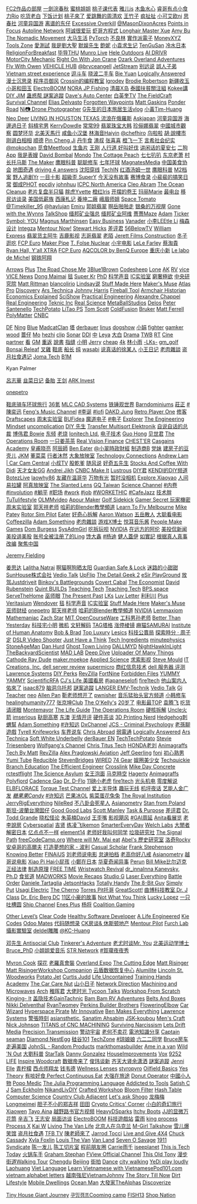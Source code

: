    [FC2作品の部屋](https://www.youtube.com/@FC2%E4%BD%9C%E5%93%81%E3%81%AE%E9%83%A8%E5%B1%8B)  [一劍浣春秋](https://www.youtube.com/@foraver828) [蜜桃姐姐](https://www.youtube.com/@蜜桃姐姐-d9j) [桃子课代表](https://www.youtube.com/@桃子课代表) [雅儿is](https://space.bilibili.com/3493294487111751) [木鱼水心](https://space.bilibili.com/927587) [睿哥有点小食力Rio](https://www.youtube.com/@1001RIO) [吃货老白](https://www.youtube.com/@chihuolaobai) [下饭计划](https://www.youtube.com/@FindRealFood) [桃子來了](https://www.youtube.com/@taozi2002) [爱跳舞的周清欢](https://space.bilibili.com/237748526) [王竹子](https://www.youtube.com/@王竹子) [疯扯扯](https://www.youtube.com/@chefengche) [小可艾欧ni](https://space.bilibili.com/99041246) [思春社](https://www.youtube.com/@springfever) [河童异国游](https://www.youtube.com/@hetong666)  [离谱的东仔](https://www.youtube.com/@LiPuDeDongZai) [Excessive Overkill](https://www.youtube.com/@ExcessiveOverkill) [@MasonDixonAcres](https://www.youtube.com/@MasonDixonAcres) [Points in Focus](https://www.youtube.com/@PointsInFocus) [Autoline Network](https://www.youtube.com/@AutolineDetroit) [阿诚很爱玩](https://www.youtube.com/@user-vb7iu3vi1o) [虾哥方程式](https://www.youtube.com/@user-oz5kb6hs4g) [Longhair Master Xue](https://www.youtube.com/@ChangMaoDaShiXue) [Amy Bu](https://www.youtube.com/@amy_bu) [The Nomadic Movement](https://www.youtube.com/@NomadicMovement) [大马生活](https://www.youtube.com/@Reborn_in_Malaysia) [PyTorch](https://www.youtube.com/@PyTorch)  [不良林](https://www.youtube.com/@bulianglin) [實作派電子](https://www.youtube.com/@strongpilab)  [MoneyXYZ](https://www.youtube.com/@MoneyXYZ) [Tools Zone](https://www.youtube.com/@tools-zone) [愛測試](https://www.youtube.com/@dajiatest) [我是劉大聖](https://www.youtube.com/@Dasheng1994) [默娱先生](https://www.youtube.com/@5b_moyu) [飽妮](https://www.youtube.com/@bonibaobao) [小袁求生记](https://www.youtube.com/@user-xiaoyuanqiushengji) [TenGuSan](https://www.youtube.com/@TenGuSan-Real) [冷水日本](https://www.youtube.com/@reisuistudio) [ReligionForBreakfast](https://www.youtube.com/@ReligionForBreakfast) [毕导THU](https://www.youtube.com/@thu4878) [Munro Live](https://www.youtube.com/@MunroLive) [Hele Outdoors](https://www.youtube.com/@HeleOutdoors) [AI DRIVR](https://www.youtube.com/@AIDRIVR) [MotorCity Mechanic](https://www.youtube.com/@MotorCityMechanic) [Right On With Jon Crane](https://www.youtube.com/@RightOnJonCrane) [Ozark Overland Adventures](https://www.youtube.com/@OzarkOverlandAdventures) [Fly With Owen](https://www.youtube.com/@FlyWithOwen) [VEHICLE HUB](https://www.youtube.com/@VEHICLEHUB.) [@bryceangell](https://www.youtube.com/@bryceangell) [JetStream](https://www.youtube.com/@JetStream-) [别远说](https://www.youtube.com/@bieyuan) [誤人子弟](https://www.youtube.com/@XMYM) [Vietnam street experience](https://www.youtube.com/@vn4rx) [逗斗车](https://www.youtube.com/@user-jx3lo8tw8p) [晓波二手车](https://www.youtube.com/@xiaoboershouche) [Bie Yuan](https://www.youtube.com/@bieyuan) [Logically Answered](https://www.youtube.com/@LogicallyAnswered) [漫士沉思录](https://www.youtube.com/@manshi_math) [程序员御风](https://www.youtube.com/@bywind1990) [Crossin的编程教室](https://www.youtube.com/@crossincode) [lgrodev](https://www.youtube.com/@lgrodev) [Brodie Robertson](https://www.youtube.com/@BrodieRobertson) [新疆收玉小哥和田玉](https://www.youtube.com/@Hetian-Jade) [ElectroBOOM](https://www.youtube.com/@ElectroBOOM) [NORA JP Fishing](https://www.youtube.com/@NORA.JP.Fishing) [清晨X岛](https://www.youtube.com/@X-yo5ed) [泰國扶貧關注組](https://www.youtube.com/@user-kz8jk7cc4r) [Kokee講](https://www.youtube.com/@kokeejiang) [DIY JIM](https://www.youtube.com/@DIYJIM) [蛊惑帮 ](https://www.youtube.com/@user-wn4xn2tw7n) [謎案追蹤](https://www.youtube.com/@MiAnZhuiZong) [Dave's Auto Center](https://www.youtube.com/@DavesAutoCenterCenterville) [白英奎TV](https://www.youtube.com/@Yeong-gyu) [The FieldCraft Survival Channel](https://www.youtube.com/@fieldcraftsurvival) [Elias Delvasto](https://www.youtube.com/@EliasDelvasto) [Forgotten Waypoints](https://www.youtube.com/@ForgottenWaypoints) [Matt Gaskins](https://www.youtube.com/@MattGaskinsYT) [Ponder Road](https://www.youtube.com/@ponderroad8907) [Ni📷 Drone Photographer](https://www.youtube.com/@nihao.aerial) [G先生的日本旅居生活vlog](https://www.youtube.com/@JapanTravelVlogMrG) [小黃Tim-Huang](https://www.youtube.com/@Tim-Huang91) [Neo Deer](https://www.youtube.com/@NeoLuZi) [LIVING IN HOUSTON TEXAS ](https://www.youtube.com/@LivinginHoustonTX) [流浪在俄羅斯](https://www.youtube.com/@Russia0916) [Askjapan](https://www.youtube.com/@askjapan9669) [河童异国游](https://www.youtube.com/@hetong666) [海邊過日子](https://www.youtube.com/@takumomo9607) [斜槓宅男](https://www.youtube.com/@94_jiajia) [KerryDowdle](https://www.youtube.com/@lumamonestime) [常常99](https://www.youtube.com/@jojojoy) [翡翠珠宝大韩](https://www.youtube.com/@bnc8988) [珍俪娜翡翠](https://www.youtube.com/@gemlinaajadeite1314) [中國城市觀察](https://www.youtube.com/@RealChina-ls7mz) [圆梦环华](https://www.youtube.com/@YuanMengHuanHua) [北美天馬行](https://www.youtube.com/@BestYears2BestPlaces) [咸鱼小汉堡](https://www.youtube.com/@XianyuMovie) [林海音Haiyin](https://space.bilibili.com/351739137) [@chefhiro](https://www.youtube.com/@chefhiro4898) [乌啦啦](https://www.youtube.com/@SpecialWulala) [胡‧說樓市](https://www.youtube.com/@wuchatprop) [刚讲白相相](https://www.youtube.com/@GGBXX) [顺德](https://www.youtube.com/@MyfatherisinShun) [Pin Cheng Ji](https://www.youtube.com/@PinChengJi) [丹牛食](https://www.youtube.com/@dsfoodtour) [渣叔](https://www.youtube.com/@ZhaShuAiJiu) [张喜喜](https://www.youtube.com/@zhangxixi) [橙飞一下](https://www.youtube.com/@ChengFeiYiXia) [言希社会纪实](https://www.youtube.com/@christianolesen1819) [@mokochan](https://www.youtube.com/@mokochan) [觅食Meetfood](https://www.youtube.com/@MeetFoodTour) [生鱼片](https://www.youtube.com/@Make_sashimi) [王刚](https://www.youtube.com/@chefwangfoodtour) [人行道 ](https://www.youtube.com/@ren-xing-dao) [好叫好伐](https://www.youtube.com/@user-yb9gc1or8b) [讲闲话的夏安七](https://www.youtube.com/@xiaanqi) [二狗App](https://www.youtube.com/@ergou_app) [我是表嫂](https://www.youtube.com/@user-kh8qo5hp5h) [David Bombal](https://www.youtube.com/@davidbombal) [Mondo](https://www.youtube.com/@TVMondoTV) [The Cottage Peach](https://www.youtube.com/@thecottagepeach) [七七叭叭](https://www.youtube.com/@7788talk) [东京老萧](https://www.youtube.com/@masonjapan)  [村长托马斯](https://www.youtube.com/@chiefthomas4319)  [The Maker](https://www.youtube.com/@TheMaker1)  [鹰眼科普](https://www.youtube.com/@yykp) [聪聪修车](https://www.youtube.com/@congcongcar) [七年环球](https://www.youtube.com/@7yearstravel) [MagnatesMedia](https://www.youtube.com/@MagnatesMedia) [中国美食协会](https://www.youtube.com/@chinese-food) [地图奇遇](https://www.youtube.com/@MrDitu) [driving 4 answers](https://www.youtube.com/@d4a) [沈阳穿线](https://www.youtube.com/@ShenyanThreadinMaste) [TechIN](https://www.youtube.com/@TechIN55) [红酒汤姆一世](https://www.youtube.com/@redwinetom) [鹰眼科普](https://www.youtube.com/@yykp) [M2档案](https://www.youtube.com/@m2story) [野人追剧Yr](https://www.youtube.com/@SavagehasiDramaYr) [一目十影](https://www.youtube.com/@ymsy9898) [超級歪 SuperY](https://www.youtube.com/@superycinema) [今天没有故事](https://www.youtube.com/@NoStoriesToday) [赛博食录](https://www.youtube.com/@clydeidf3298) [小裴裴的搞笑日常](https://www.youtube.com/@coleboger8831) [御成PHOT](https://www.youtube.com/@yuchengPHOT) [epcdiy](https://www.youtube.com/@epcdiy)  [johnhuu](https://www.youtube.com/@johnhuu)  [ICPC North America](https://www.youtube.com/@ICPCNorthAmerica)  [Cleo Abram](https://www.youtube.com/@CleoAbram)  [The Ocean Cleanup](https://www.youtube.com/@theoceancleanup)  [老片复盘半只猫](https://www.youtube.com/@caterwc)  [胖虎Yvette](https://www.youtube.com/@panghuyvette) [橙红Iris](https://www.youtube.com/@Iris-yc5my) [开摆的卷王](https://www.youtube.com/@yangzmdaniel) [玛丽Marie](https://www.youtube.com/@MarieWang) [最电台](https://www.youtube.com/@zuidiantai) [移民访谈录](https://www.youtube.com/@xusiduo) [美国低薪族](https://www.youtube.com/@poornewyorker) [西康札记](https://www.youtube.com/@xikang3212) [養坤二廠](https://www.youtube.com/@養坤二廠)  [峨眉师姐](https://www.youtube.com/@emeinewyork/videos) [Space Tomato](https://www.youtube.com/@SpaceTomato) [@Timekiller_95](https://www.youtube.com/@Timekiller_95) [@haylujan](https://www.youtube.com/@haylujan) [Emiru](https://www.youtube.com/@Emiru) [郭姐翡翠](https://www.youtube.com/@guojiefeicui)  [啊岳啪啪走](https://www.youtube.com/@renatotsai) [银桑的万视屋](https://www.youtube.com/@michaelkaranja8735) [Gone with the Wynns](https://www.youtube.com/@gonewiththewynns)  [TalkShop](https://www.youtube.com/@thetalkshop)   [缅邦矿业强总](https://www.youtube.com/@MianBang-QiangZong) [缅邦矿业阿维](https://www.youtube.com/@mianbangawei) [薔薔Maze](https://www.youtube.com/@maze0517/videos) [Adam](https://www.youtube.com/@AdamDoesNotExist)  [Ticker Symbol: YOU](https://www.youtube.com/@TickerSymbolYOU) [Magnus Marthinsen](https://www.youtube.com/@MagnusMarthinsenWoodsman/videos) [Easy Business](https://www.youtube.com/@easy_business/videos) [Vanader](https://www.youtube.com/@Vanader) [小李LEEtle Li](https://www.youtube.com/@leetleli6791/videos) [梅森设计](https://www.ixigua.com/home/835270554166270/?source=pgc_author_name&list_entrance=anyVideo) [Integza](https://www.youtube.com/@integza/videos) [Mentour Now!](https://www.youtube.com/@MentourNow/videos) [Stewart Hicks](https://www.youtube.com/@stewarthicks/videos) [差评君](https://www.youtube.com/@user-zr5xi6uw4k)  [56BelowTV](https://www.youtube.com/@56BelowTV/videos) [William Express](https://www.youtube.com/@williamexpress/videos) [翡翠货主阿牛](https://www.youtube.com/@niuxiaobao/videos) [吉鹿影视](https://www.youtube.com/@Jilu-Yingshi/videos) [志哥翡翠](https://www.youtube.com/@zhige-jade/videos) [老陌](https://www.youtube.com/@LaoMo666) [Jerett Films Construction](https://www.youtube.com/@JerettFilmsConstruction/videos) [冬子逛吃](https://www.youtube.com/@dongziguangchi) [FCP Euro](https://www.youtube.com/@fcpeuro) [Maker Pipe](https://www.youtube.com/@MakerPipe/videos)  [T. Folse Nuclear](https://www.youtube.com/@tfolsenuclear) [小宇电影](https://www.youtube.com/@xiaoyu2022/videos) [LeLe Farley](https://www.youtube.com/@LeLeFarley/videos) [蔡淘貴](https://www.youtube.com/@user-zt2vy8nl9i) [Ryan Hall, Y'all XTRA](https://www.youtube.com/@RyanHallYallXTRA) [FCP Euro](https://www.youtube.com/@fcpeuro)  [AQCOLOR by BenQ Europe](https://www.youtube.com/@AQCOLORbyBenQEurope) [重庆小新](https://www.youtube.com/@jiagongxiaoxin) [Le labo de Michel](https://www.youtube.com/@lelabodemichel5162)  [钢铁阿翔](https://www.youtube.com/@GangTieAXiang) 




[Arrows](https://www.youtube.com/channel/UC_9AeV5Riy9AsIJZEsnsCDw/videos) [Plus](https://www.youtube.com/channel/UCZNxe_9FQAK2Z3suwaZlwpQ/videos)  [The Road Chose Me](https://www.youtube.com/c/TheRoadChoseMe/videos)  [3Blue1Brown](https://www.youtube.com/channel/UCYO_jab_esuFRV4b17AJtAw/videos)   [Codesheep](https://space.bilibili.com/384068749?from=search&seid=5866417079241395531)  [Lone](https://www.youtube.com/c/LEILoneCapital/videos)  [AK](https://www.youtube.com/c/AkilaZhang/videos) [RV](https://www.realvision.com) [vice](https://www.youtube.com/c/VICE/videos)  [VICE News](https://www.youtube.com/channel/UCZaT_X_mc0BI-djXOlfhqWQ/videos)  [Dong Maimai](https://www.youtube.com/channel/UC7L6UPsX9M2cw44kp1mgzvw/videos)  [毯](https://www.youtube.com/channel/UCsM0kByuAhoNIIEQ4-F7FnA/videos) [Super Kr](https://www.youtube.com/channel/UCXV8c9V9rut6oRwZq5E9pZQ/videos)  [PhD](https://space.bilibili.com/492459544?from=search&seid=10572589125746953510)  [科学声音](https://www.youtube.com/channel/UCUBhobCkTLhgfUNRAgHSYmw/videos)  [IC实验室](https://www.youtube.com/channel/UCJ1zX4FZA15dwE2olLAO3-w/videos) [窮奢極欲](https://www.youtube.com/channel/UCA0o60mhG0v2Eha8wSL3_Jw/videos)  [中央研究院](https://www.youtube.com/channel/UCPk594oZYMU4Eak7By5wHyQ/videos)  [Matt Rittman](https://www.youtube.com/channel/UCUK1Fz1o94JA1wI6I7yLT2Q/videos)  [blancolirio](https://www.youtube.com/channel/UCphqjYZxxzjNbONVmY-0J7Q/videos)  [Lindsay说](https://www.youtube.com/channel/UCilwQlk62k1z7aUEZPOB6yw/videos)  [Stuff Made Here](https://www.youtube.com/channel/UCj1VqrHhDte54oLgPG4xpuQ/videos)     [Maker's Muse](https://www.youtube.com/channel/UCxQbYGpbdrh-b2ND-AfIybg/videos)   [Atlas Pro](https://www.youtube.com/channel/UCz1oFxMrgrQ82-276UCOU9w/videos)  [Discovery](https://www.youtube.com/channel/UCsNBl_rgThimjxCyU0MAaPQ/videos)  [Ars Technica](https://www.youtube.com/channel/UCCDU1fsmgvWljcW2aodfJsA/videos)  [Johnny Harris](https://www.youtube.com/channel/UCmGSJVG3mCRXVOP4yZrU1Dw/videos)  [Fireball Tool](https://www.youtube.com/channel/UCVveEFTOd6khhSXXnRhxJmg/videos)   [Armchair Historian](https://www.youtube.com/channel/UCeUJFQ0D9qs6aVNyUt9fkeQ/videos)  [Economics Explained](https://www.youtube.com/channel/UCZ4AMrDcNrfy3X6nsU8-rPg/videos)   [SciShow](https://www.youtube.com/channel/UCZYTClx2T1of7BRZ86-8fow/videos)   [Practical Engineering](https://www.youtube.com/channel/UCMOqf8ab-42UUQIdVoKwjlQ/videos)    [Alexandre Chappel](https://www.youtube.com/channel/UCe1Aj6VEO299Yq4WkXdoD3Q/videos) [Real Engineering](https://www.youtube.com/channel/UCR1IuLEqb6UEA_zQ81kwXfg/videos)  [Teknic Inc](https://www.youtube.com/channel/UC4Q91tGO80QMSHyy1SoHrtg/videos) [Real Science](https://www.youtube.com/channel/UC176GAQozKKjhz62H8u9vQQ/videos)  [MetaBallStudios](https://www.youtube.com/channel/UCQwFuQLnLocj5F7ZcmcuWYQ/videos)   [Delos](https://www.youtube.com/channel/UCvLc83k5o11EIF1lEo0VmuQ/videos) [Peter Santenello](https://www.youtube.com/channel/UC3Vuq4Q1bKFtAiKYlwRv3oA/videos)  [TechPotato](https://www.youtube.com/channel/UC1r0DG-KEPyqOeW6o79PByw/videos) [LiTao PS](https://www.youtube.com/channel/UC2rvq0Av8l9Cypfj0Tvo5IA/videos)  [Tom Scott](https://www.youtube.com/channel/UCBa659QWEk1AI4Tg--mrJ2A/videos) [ColdFusion](https://www.youtube.com/user/coldfustion/videos)  [Bruker](https://www.youtube.com/channel/UCRExIYvszBLlR-ejB3f5rZg/videos)   [Matt Ferrell](https://www.youtube.com/channel/UCjtUS7-SZTi6pXjUbzGHQCg) [PolyMatter](https://www.youtube.com/channel/UCgNg3vwj3xt7QOrcIDaHdFg/videos)  [CNBC](https://www.youtube.com/channel/UCvJJ_dzjViJCoLf5uKUTwoA/videos) 	

[DF](https://www.youtube.com/user/DigitalFoundry/videos)  [Ning](https://www.youtube.com/channel/UCvUJ6BwgUGWBHuUd0cv546g/videos) [Blue](https://www.youtube.com/c/蓝毛说-主频道/videos)  [MadcatClan](https://www.youtube.com/channel/UC4P8jsqloj9e6eYCLz0yr7Q/videos)  [塔](https://www.youtube.com/c/塔岛哥哥/videos) [derbauer](https://www.youtube.com/c/der8auer/videos) [linus](https://www.youtube.com/c/LinusTechTips/videos) [dogshow](https://www.youtube.com/c/看中国的狗哥DogChinaShow/videos) [小娟](https://www.youtube.com/channel/UCf8AtlC05TgL14YGaFJxdwg/videos) [fighter](https://www.youtube.com/c/鬥士工作室FighterStudioHk/videos) [gamker](https://www.youtube.com/channel/UCLgGLSFMZQB8c0WGcwE49Gw/videos)  [wood](https://www.youtube.com/channel/UCVPP95ckP1ZoXkdmeIu9nbw/videos) [蔷仔](https://www.youtube.com/channel/UC_Udz5R0NCgLTWbmn-QiWGA/videos) [Mo](https://www.youtube.com/channel/UC15Ho1KtZvrxhxe2TGPT9zA/videos)  [hezhi](https://www.youtube.com/channel/UCh1V3avE4NAzho1MImejaSA/videos) [clip](https://www.youtube.com/channel/UCUGJ-yKqQHl4FSZwUmGpiUg/videos) [Sonar](https://www.youtube.com/c/SONAR森纳映画/videos) [DDI](https://www.youtube.com/c/DailyDoseOfInternet/videos)  [中](https://www.youtube.com/channel/UCYjB6uufPeHSwuHs8wovLjg/videos)   [Leya](https://www.youtube.com/channel/UCiXJjvsRQEyT06x3YUwueVw/videos)   [大白](https://www.youtube.com/channel/UCPO6PmcKqwtCf3AskwCWyfg/videos) [Drama](https://www.youtube.com/channel/UCwYJs4-yKmaALkLFX1uHFsw/videos) [TWB](https://www.youtube.com/c/TaiwanBar/videos) [RT](https://www.youtube.com/c/RTisme/videos) [Cine](https://www.youtube.com/channel/UC9RstyOVtTbP3Gb5oYZoTpQ/videos) [partner](https://space.bilibili.com/25150941)   [看](https://www.youtube.com/c/看电影了没/videos) [GM](https://www.youtube.com/channel/UCAD361kzRJ5FmC90LEMhDGg/videos)  [重返](https://www.youtube.com/channel/UCFBUUMIJB7g6FRZYpsFKFqA/videos)   [說書](https://www.youtube.com/c/Herostory/videos)  [指缝](https://www.youtube.com/channel/UCI1lmMzALehhqh_jVHfezng/videos)  [小明](https://www.youtube.com/channel/UChWKdllN90B9C-2jVZlhOxQ/videos) [Jerry](https://www.youtube.com/channel/UCIfNeTkVAYjFR6wqOa_r5gg/videos) [cheap](https://www.youtube.com/c/cheapaoe/videos) [4k](https://www.youtube.com/channel/UCQ-JKqNo_T0yoeDZff1y7Kw/videos)  [林小雨](https://www.youtube.com/channel/UCD77bT34a71Z-2DTHoR_akw/videos)   [-LKs-](https://space.bilibili.com/125526?from=search&seid=3358192605536529286)  [gm_golf](https://www.youtube.com/channel/UClljAz6ZKy0XeViKsohdjqA)   [Bonsai Releaf](https://www.youtube.com/channel/UClukAPmJjV0NGa_NpYIH8TA)    [叉雞](https://www.youtube.com/channel/UCB3pBfnruGVgbP1r5Ya2CEg/videos)     [鞋底](https://www.youtube.com/channel/UCykqXntMvzpMeNPPkZWOD7A/videos)   [船长](https://www.youtube.com/channel/UCUCycRb1bBBVOj-x96EfMNQ/videos)  [纯](https://www.youtube.com/channel/UCIs3-LcOCdpiGve6yu1-Fug/videos)  [wasabi](https://www.youtube.com/c/哇萨比抓马WasabiDrama/videos)  [说真话的徐某人](https://www.youtube.com/channel/UCiL5EGUQfROCmRokN2q1LCg/videos)   [小王日记](https://space.bilibili.com/24687848)  [老肉雜談](https://www.youtube.com/channel/UC5DGiN7-nlPno2kjHUdcdCg/videos) [盗月社食遇记](https://space.bilibili.com/99157282)  [Joma Tech](https://www.youtube.com/channel/UCV0qA-eDDICsRR9rPcnG7tw/videos) [B1M](https://www.youtube.com/channel/UC6n8I1UDTKP1IWjQMg6_TwA/videos) 

Kyan Palmer   

 [呂志華](https://www.youtube.com/channel/UCep6BJWdCRB08KMJnAKxzLw) [韭菜日记](https://www.youtube.com/channel/UCPzoTXqcM7uF_T1dqBqZiUw/videos)  [备胎](https://www.youtube.com/channel/UC7RL3bksyvu7rH7T6KFFkjw/videos) [王剑](https://www.youtube.com/channel/UC8UCbiPrm2zN9nZHKdTevZA/videos) [ARK Invest](https://www.youtube.com/c/Arkinvest2015/videos) 

[onepetro](https://scholar.google.com/scholar?as_ylo=2021&q=onepetro&hl=en&as_sdt=0,44)

  [鞋底骑车环球旅行](https://www.ixigua.com/home/85330348665/?source=pgc_author_name&list_entrance=shortvideo)   [36氪](https://space.bilibili.com/90183256)  [MLC CAD Systems](https://www.youtube.com/user/MLCCADSystems/videos)  [铁锤观世界](https://www.youtube.com/channel/UCANVTl_K3HH1v7kUUATcuOw/videos)  [Barndominiums](https://www.youtube.com/channel/UCfS-E34gL4VhOXMtWPMehNA/videos)  [莊正](https://www.youtube.com/channel/UC_kt2Ui0RQCmWZlq2OW0v6w/videos) [#陳奕迅](https://www.youtube.com/hashtag/陳奕迅) [Feng's Music Channel](https://www.youtube.com/channel/UCyh_y1SIGj_cUqMeoewO5_w/videos) [#李诞](https://www.youtube.com/hashtag/李诞) [#lofi](https://www.youtube.com/hashtag/lofi) [DAKD Jung](https://www.youtube.com/channel/UCoXkk-1id6aoMbG-ShluOQQ/videos) [Retro Player One](https://www.youtube.com/channel/UCC4L3JX0fdyyKWU3kgnBjzA/videos)  [修客](https://www.youtube.com/channel/UCZoE5OhPeozu88vfPDcy3NQ/videos)   [Draftscapes](https://www.youtube.com/channel/UCfIi-WW0L4SY_ENq08r3YRw/videos) [周末实验室](https://www.youtube.com/channel/UCKyJK1pPFA6Dxwd31_zFoZQ/videos) [BUFidea](https://www.youtube.com/channel/UCO6nJ3q0GokxSyHUtKehWTA/videos) [魔道电子](https://www.youtube.com/channel/UCgc2W2djZi3TiBDqo76FjsQ/videos)  [#电子](https://www.youtube.com/hashtag/电子)  [Explorer](https://www.youtube.com/channel/UCK44yHM5OvsAFMRPpez4Kyg/videos)  [The Engineering Mindset](https://www.youtube.com/channel/UCk0fGHsCEzGig-rSzkfCjMw/videos)  [uncomplication](https://www.youtube.com/channel/UCRsAEo9tcSqPnPdcgYFCbog/videos) [DIY 先生](https://www.youtube.com/channel/UCJOZrNQ1kPiLw1f50tIQnHw/videos) [Transfer Multisort Elektronik](https://www.youtube.com/channel/UC86KFSTToleA0TpR-1YhDIw)  [自说自话的总裁](https://www.youtube.com/channel/UCgo_-fjJxnLwwwq5dSY72rg/videos) [博伟君 Bowie](https://www.youtube.com/channel/UCMiWB-KYwAuVdQiKg0YViFg) [东倾](https://www.youtube.com/channel/UCmq2K-2rgRTin9A5xOxXijA/videos)  [老烧](https://www.youtube.com/channel/UCwnYEFaevYGfmywkGUt8-jA/videos)  [Ionitech Ltd.](https://www.youtube.com/channel/UC_mawgkq9QgojwomF0Mty2Q) [电子技术](https://www.youtube.com/channel/UCIVKxOR81WRaz97UhwjTJZA/videos)  [Guo Hong](https://www.youtube.com/channel/UCP3xCRQpNun9yE5Y9q7U5FA/videos) [见世君](https://www.youtube.com/channel/UC9dYo7qdvHsWF94KcE0u0Lg/videos) [The Operations Room](https://www.youtube.com/channel/UCnZJt7yQw5IztVwe-Dscd-Q/videos) [一只姜茶茶](https://www.youtube.com/channel/UCSbmBPEGh1nugb76iQuBxtQ/videos) [Real Vision Finance](https://www.youtube.com/c/RealVisionFinance/videos) [CHEST'ER](https://www.youtube.com/channel/UCmRBWspht0wl5JIAbHndOKQ/videos) [Casgains Academy](https://www.youtube.com/channel/UCJHObTFu75LOjJcmeAU5THA/videos)  [皇甫晓亮](https://space.bilibili.com/10921709)  [阿辰師](https://www.youtube.com/channel/UCClWVM1DcuwhWBT8aTjBBpg/videos)  [Ben Eater](https://www.youtube.com/channel/UCS0N5baNlQWJCUrhCEo8WlA/videos)  [@小翠時政財經](https://www.youtube.com/channel/UCOhck8oLoIwSJzmwYMXsSnQ/videos) [制造商B](https://www.youtube.com/channel/UCIa8y0yR-ABojLCpxX8BgDA/videos)  [党妹](https://space.bilibili.com/466272)  [建房子的豆壳儿](https://www.youtube.com/channel/UCTC3LNRjoJ8WfalrNoyMh1w/videos) [JKM](https://www.youtube.com/channel/UC6gUPqO15qIIHLDfbwwvd1Q/videos) [董菜菜](https://www.youtube.com/channel/UC_tnLlR0TN6WOHmPc1H_Nnw/videos)  [行者沐然](https://www.ixigua.com/home/6707503620/) [大象放映室](https://www.youtube.com/channel/UCCbYWuRvD2q_3qSla1gNHtg/videos) [Technology Connections](https://www.youtube.com/channel/UCy0tKL1T7wFoYcxCe0xjN6Q) [Andrew Lam | Car Cam Central](https://www.youtube.com/channel/UCYIzu7SOyUyDPwMgUSspRYw)  [小叔TV](https://www.youtube.com/channel/UCPNfoYdMopKZKlaTB92g-QQ/videos) [股乾爹](https://www.youtube.com/channel/UCDDneQi63kJAdr3i5VCPzHg/videos) [随风说](https://www.youtube.com/channel/UC-q1LeCQqC3Ek5-hhQiAasg/videos) [好奇五先生](https://www.youtube.com/channel/UCJ90Z0iMHLMn-5waLMYPFWQ/videos) [Stocks And Coffee With Didi](https://www.youtube.com/channel/UCMvy3AOi2WrI9jhqwBzf_yQ/videos)  [天才女友GG](https://www.youtube.com/channel/UCvB9BbJ6NXvRKOaxNqcrxzw/videos) [Andrei Jikh](https://www.youtube.com/channel/UCGy7SkBjcIAgTiwkXEtPnYg/videos)  [CNBC Make It](https://www.youtube.com/channel/UCH5_L3ytGbBziX0CLuYdQ1Q/videos)  [Lustrous](https://www.youtube.com/channel/UC-uOjgQYYkWCT-Urjrt0j_w/videos)  [DIY君](https://www.youtube.com/channel/UCpyqIO7QrW1Zz2jaJ7rtDAQ/videos)  [KENDI的DIY频道](https://www.youtube.com/channel/UCA1sPlgcxIZBMcRF7Nzsk-A/videos) [BotezLive](https://www.youtube.com/channel/UCAn8NrZ-J4CRfwodajqFYoQ/videos)  [laowhy86](https://www.youtube.com/channel/UChvithwOECK5g_19TjldMKw/videos)  [友藏在温哥华](https://www.ixigua.com/home/3636793924648995/) [万物有光](https://www.youtube.com/channel/UCYbAYNYJzggpCfdavNltnfQ/videos) [暂时没相机](https://www.youtube.com/channel/UCKY4SNo7vxdzvy0ad2M2UnA/videos) [Explore Xiaoyao](https://www.youtube.com/channel/UCN7FDqYhlRwHU0mXDzidJkA/videos)  [人间易拉罐](https://www.youtube.com/channel/UCcdvmJ2S_R3PW9uyubVgVcw/videos) [阿真放映室](https://www.youtube.com/channel/UCYTGRLriyZVM8V2uTwDA6Qw/videos)  [The Slanted Lens](https://www.youtube.com/channel/UCUbAIlQq6qdOCW7nURh9Qog/videos) [GQ Taiwan](https://www.youtube.com/channel/UCI1zO6-A3h7DHg-R_x34vLg/videos) [Science Channel](https://www.youtube.com/channel/UCvJiYiBUbw4tmpRSZT2r1Hw/videos) [#内卷](https://www.youtube.com/hashtag/内卷) [#involution](https://www.youtube.com/hashtag/involution) [#躺平](https://www.youtube.com/hashtag/躺平) [#职场](https://www.youtube.com/hashtag/职场) [#work](https://www.youtube.com/hashtag/work) [#job](https://www.youtube.com/hashtag/job) [#WORKETHIC](https://www.youtube.com/hashtag/workethic) [#CafeJazz](https://www.youtube.com/hashtag/cafejazz) [技术胖](https://space.bilibili.com/165659472) [TuTulifestyle](https://www.youtube.com/channel/UCuhAUKCdKrjYoMiJQc74ZkQ/videos) [OLMMvideo](https://www.youtube.com/channel/UCQQkUjuHx__kBxvIw1C-xTA/videos) [Apour Maker](https://www.youtube.com/channel/UCmiXPomzQg_ZRHbrYGePkvg/videos)  [Golf Sidekick](https://www.youtube.com/channel/UCaeGjmOiTxekbGUDPKhoU-A/videos) [Gamer Secret 玩家機密](https://www.youtube.com/channel/UCmtmIF-u0ojej0y9i9STuIw/videos)  [周末实验室](https://www.youtube.com/channel/UCKyJK1pPFA6Dxwd31_zFoZQ/videos) [郭天祥老师](https://www.youtube.com/channel/UC29jCM1TV6xuGoCvYloBsOA/videos)  [哈莉的Blender教學頻道](https://www.youtube.com/channel/UCQmeN-GyyVBQst34Pa2tnwg/videos)   [Learn To Fly Melbourne](https://www.youtube.com/channel/UCgKHV9yLFS1sVqQFVpNAkMg/videos)  [Mike Patey](https://www.youtube.com/channel/UCSvdee86uThqIrloZjWwNVg/videos)  [Rotor Sim Pilot](https://www.youtube.com/channel/UCJDfQ7vnO-CfEdosZG5hpRw/videos)  [Eater](https://www.youtube.com/channel/UCRzPUBhXUZHclB7B5bURFXw/videos)  [好奇心拆解](https://www.ixigua.com/home/83270143509/?list_entrance=/videos)     [Aaron Watson](https://www.youtube.com/channel/UC-TQPfKOAH5f9vmVnGT9GPQ/videos)  [五岳散人](https://www.youtube.com/channel/UCX8KQ5xQlm0MnZkmHO7CBDw/videos)  [大聪看电影](https://www.youtube.com/channel/UCkM0vZ9Q2ZxxRPORzTDI7eg/videos)    [Coffeezilla](https://www.youtube.com/channel/UCFQMnBA3CS502aghlcr0_aw/videos)  [Adam Something](https://www.youtube.com/channel/UCcvfHa-GHSOHFAjU0-Ie57A/videos)  [老肉雜談](https://www.youtube.com/channel/UC5DGiN7-nlPno2kjHUdcdCg/videos)  [游戏X博士](https://www.youtube.com/channel/UCoYXquvvgPN4Bfmim021psg/videos)  [悦耳音乐酱](https://www.youtube.com/channel/UCqWNOHjgfL8ADEdXGznzwUw/videos)  [People Make Games](https://www.youtube.com/channel/UCZB6V9fUov0Mx_us3MWWILg/videos)  [Dom Burgess](https://www.youtube.com/channel/UCGI000V6ZIAQf97MNybAaLQ/videos)  [SysAdmGirl](https://www.youtube.com/channel/UCkIHLaOEtdLpC3JrqR3Bwmw/videos)  [吃拆玩呗](https://space.bilibili.com/454323484)   [NVIDIA](https://www.youtube.com/channel/UCHuiy8bXnmK5nisYHUd1J5g/videos)   [在远方的阿伦](https://space.bilibili.com/270359901)  [美投侃新闻](https://www.youtube.com/channel/UCGpj3DO_5_TUDCNUgS9mjiQ/videos)  [美投讲美股](https://www.youtube.com/channel/UCBUH38E0ngqvmTqdchWunwQ/videos)  [账号全被注册了的Ling](https://space.bilibili.com/398015271) [馋大鑫](https://www.youtube.com/channel/UCJKduYNQlDx3t6Gp5Ic4F8g/videos) [#杨迪](https://www.youtube.com/hashtag/杨迪) [健人蓋伊](https://www.youtube.com/channel/UCpGGLFkG4heKm6hnJYn5HxA/videos) [如實記](https://www.youtube.com/channel/UCadstYPG7XHVuntxOUzZ43A/videos) [根据真人真事改编](https://www.youtube.com/channel/UCgoHiOa5E-cLkKIcl5-5gzA/videos)  [聚焦中国](https://www.youtube.com/channel/UC5nzAQKP7-vYfjb0-X9bbAQ/videos) 

[Jeremy Fielding](https://www.youtube.com/channel/UC_SLthyNX_ivd-dmsFgmJVg/videos) 

  [姜思达](https://space.bilibili.com/536171079)   [Lalitha Natraj](https://www.youtube.com/c/LalithaNatraj)   [啊猫啊狗晒太阳](https://space.bilibili.com/1155738723)   [Guardian Safe & Lock](https://www.youtube.com/c/GuardianSafeAndLock)  [迷路的小甜甜](https://space.bilibili.com/1492995833)   [SunHouse株式会社](https://www.youtube.com/channel/UCb6scBc0xjjqU03Ny0gucuA)   [Vedio Talk](https://www.youtube.com/c/VedioTalk)  [UpFlip](https://www.youtube.com/c/UpFlip)   [The Detail Geek 2](https://www.youtube.com/c/TheDetailGeek2)   [eSir PlayGround](https://www.youtube.com/c/eSirPlayGround)  [放驾Justdriveit](https://www.youtube.com/channel/UCtpzDp5FDQyB7NTxEJdYb8w)   [Binkov's Battlegrounds](https://www.youtube.com/c/BinkovsBattlegrounds)  [Covert Cabal](https://www.youtube.com/c/CovertCabal)  [The Economist](https://www.youtube.com/c/TheEconomist)  [David Rubenstein](https://www.youtube.com/c/DavidRubenstein)   [Quint BUILDs](https://www.youtube.com/c/QuintBUILDs)  [Teaching Tech](https://www.youtube.com/c/TeachingTech)   [Teaching Tech](https://www.youtube.com/c/TeachingTech)  [BPS.space](https://www.youtube.com/c/BPSspace)  [ServeTheHome](https://www.youtube.com/c/ServeTheHomeVideo)   [巫师眼](https://www.youtube.com/channel/UC3ORkc5Lc1ojni86bECtoxg)    [The Present Past](https://www.youtube.com/c/ThePresentPast_)   [LKs](https://www.youtube.com/channel/UCMpQA4MMSpl_bMvNTZ5rODQ)    [Luv Letter](https://www.youtube.com/c/LuvLetterShelf)   [利利川](https://www.youtube.com/channel/UCRDGN69DYvCkkL-du6j_M8A)    [Plus](https://www.youtube.com/channel/UCZNxe_9FQAK2Z3suwaZlwpQ/videos)  [Veritasium](https://www.youtube.com/c/veritasium/videos) [Wendover](https://www.youtube.com/channel/UC9RM-iSvTu1uPJb8X5yp3EQ/videos)  [毯](https://www.youtube.com/channel/UCsM0kByuAhoNIIEQ4-F7FnA/videos) [科学声音](https://www.youtube.com/channel/UCUBhobCkTLhgfUNRAgHSYmw/videos)  [IC实验室](https://www.youtube.com/channel/UCJ1zX4FZA15dwE2olLAO3-w/videos) [Stuff Made Here](https://www.youtube.com/channel/UCj1VqrHhDte54oLgPG4xpuQ/videos)     [Maker's Muse](https://www.youtube.com/channel/UCxQbYGpbdrh-b2ND-AfIybg/videos)    [巫师财经](https://www.youtube.com/channel/UC55ahPQ7m5iJdVWcOfmuE6g/videos) [onepetro](https://scholar.google.com/scholar?as_ylo=2021&q=onepetro&hl=en&as_sdt=0,44)  [郭天祥老师](https://www.youtube.com/channel/UC29jCM1TV6xuGoCvYloBsOA/videos)  [哈莉的Blender教學頻道](https://www.youtube.com/channel/UCQmeN-GyyVBQst34Pa2tnwg/videos) [NVIDIA](https://www.youtube.com/channel/UCHuiy8bXnmK5nisYHUd1J5g/videos) [Lemmaxiom](https://www.youtube.com/channel/UC548OYFGjdJuprVWeqg60fw/videos)  [Mathemaniac](https://www.youtube.com/channel/UCrlZs71h3mTR45FgQNINfrg/videos) [Zach Star](https://www.youtube.com/c/zachstar/videos) [MIT OpenCourseWare](https://www.youtube.com/channel/UCEBb1b_L6zDS3xTUrIALZOw/videos) [工科男孙老师](https://space.bilibili.com/43584648?from=search&seid=1587373630581531882) [Better Than Yesterday](https://www.youtube.com/channel/UCpExuV8qJMfCaSQNL1YG6bQ/videos) [科技宅小明](https://www.youtube.com/channel/UCTfO6ZfERQ84HvOU_QSVLdA/videos) [微机](https://www.youtube.com/channel/UCTJJX_LQcDED7MZbt9OSeQQ/videos)  [文轩解码](https://www.youtube.com/channel/UCUeyghhDd1AguJvxZHvc_jA/videos)  [TAG塔格](https://space.bilibili.com/424608915)   [涨停棱镜](https://space.bilibili.com/1471073276)   [麻猫SAMURAI](https://space.bilibili.com/21364817)  [Institute of Human Anatomy](https://www.youtube.com/channel/UCgBg0aacyJnw4qUnb1FlfEQ/videos)   [Bob & Brad](https://www.youtube.com/channel/UCmTe0LsfEbpkDpgrxKAWbRA/videos)   [Top Luxury](https://www.youtube.com/channel/UC6TY36Ys_J6UPKd75TpRuUw/videos)   [Lesics](https://www.youtube.com/channel/UCqZQJ4600a9wIfMPbYc60OQ/videos)   [科技公賣局](https://www.youtube.com/channel/UCF0goEcNGfnK4G-ZHs9iRew/videos)   [探索時分 · 周子定](https://www.youtube.com/channel/UCivjPE-4XnyqBBuxhXshSAw/videos)  [DSLR Video Shooter](https://www.youtube.com/channel/UCMmA0XxraDP7ZVbv4eY3Omg/videos)  [Just Have a Think](https://www.youtube.com/channel/UCRBwLPbXGsI2cJe9W1zfSjQ/videos)   [Tech Ingredients](https://www.youtube.com/channel/UCVSHXNNBitaPd5lYz48--yg/videos)   [minutephysics](https://www.youtube.com/channel/UCUHW94eEFW7hkUMVaZz4eDg/videos)   [StoneAgeMan](https://www.youtube.com/channel/UCFAbxaVl6PJMwbMMXX9ZcNw/videos)   [Dan Hurd](https://www.youtube.com/channel/UCOReOAYx8VDLwC0pOEcQD-g/videos)   [Ghost Town Living](https://www.youtube.com/channel/UCEjBDKfrqQI4TgzT9YLNT8g/videos)  [DALLMYD](https://www.youtube.com/channel/UCI4fHQkguBNW3SwTqmehzjw/videos)   [NightHawkInLight](https://www.youtube.com/channel/UCFtc3XdXgLFwhlDajMGK69w/videos)  [TheBackyardScientist](https://www.youtube.com/channel/UC06E4Y_-ybJgBUMtXx8uNNw/videos)  [MAD LAB](https://www.youtube.com/channel/UCen0ko30XIeN5IARS3E_Znw) [Deep Dive](https://www.youtube.com/channel/UCFPGKw4jb7CJur6cHmIgI3Q/videos)  [Uploader Of Many Things](https://www.youtube.com/channel/UCZS4xl280HzW38Qc1bXr9Yg/videos)  [Cathode Ray Dude](https://www.youtube.com/channel/UCXnNibvR_YIdyPs8PZIBoEw/videos)   [maker.moekoe](https://www.youtube.com/channel/UCo8axZ01Hwn1i0q1D0gMF_A/videos)   [Applied Science](https://www.youtube.com/channel/UCivA7_KLKWo43tFcCkFvydw)  [求索影视](https://www.youtube.com/channel/UCZHYHSzgXTyo1hpHGHSCOHA/videos)  [Steve Mould](https://www.youtube.com/channel/UCEIwxahdLz7bap-VDs9h35A/videos)   [IT Creations, Inc.](https://www.youtube.com/channel/UC08_TAhoRiqaP3e_zlQKY2g/videos)  [dell server review](https://www.youtube.com/results?search_query=dell+server+review&sp=CAI%3D) [supermicro](https://www.youtube.com/results?search_query=supermicro+server+review)  [商红信息技术](https://space.bilibili.com/62090670) [dell 服务器 评测](https://www.google.com/search?client=safari&rls=en&q=dell+服务器+评测&ie=UTF-8&oe=UTF-8)   [Lawrence Systems](https://www.youtube.com/channel/UCHkYOD-3fZbuGhwsADBd9ZQ/videos)   [DIY Perks](https://www.youtube.com/channel/UCUQo7nzH1sXVpzL92VesANw/videos)   [RevZilla](https://www.youtube.com/channel/UCLQZTXj_AnL7fDC8sLrTGMw/videos)   [FortNine](https://www.youtube.com/channel/UCNSMdQtn1SuFzCZjfK2C7dQ/videos)   [Forbidden Files](https://www.youtube.com/channel/UCE2onclrZ3cDPHZcPeAxtBQ/videos)  [YUMMY YAMMY](https://www.youtube.com/channel/UCgO0aJHs7kQ-vWSI12_TLfQ/videos)   [ScientificRFA](https://www.youtube.com/channel/UCJ6ghRUq1sOnpDh4_AvwWXg/videos)   [CJ's Life 美國看房](https://www.youtube.com/channel/UC_JDUb6Ak1K63GXx_KoAY6w/videos)  [#japaneselofi](https://www.youtube.com/hashtag/japaneselofi) [fire1tech](https://space.bilibili.com/506494865)   [他山案内人](https://space.bilibili.com/16198806)   [佑來了](https://www.youtube.com/channel/UCWYa0v8bpGyYr0ycqGXifVQ/videos)   [isaac879](https://www.youtube.com/channel/UCoBZfAYn705hCqBQeqH5EoA/videos)  [脑洞乌托邦](https://www.youtube.com/channel/UC2tQpW0dPiyWPebwBSksJ_g/videos)   [謎案追蹤](https://www.youtube.com/channel/UCKGlVUb95XTrCB8pNh2IUYw/videos)  [LANGER EMV-Technik](https://www.youtube.com/channel/UC-RmbwBbAERq0H2Ion8C67A/videos)   [Vedio Talk](https://www.youtube.com/channel/UCaMih5WXqoXq7Hg0S_XJdOg/videos)   [Gj Teacher](https://www.youtube.com/channel/UCOp_kACnYZL9AOWGBbLvseg/videos)  [neo](https://www.youtube.com/channel/UCtYKe7-XbaDjpUwcU5x0bLg/videos)  [Allen Pan](https://www.youtube.com/channel/UCVS89U86PwqzNkK2qYNbk5A/videos)  [靳老师想开了](https://space.bilibili.com/355918073)   [pwnisher](https://www.youtube.com/channel/UCWIfzAYHyNSyHmT2AO-54yg/videos)  [音乐猛抬头官方频道](https://www.youtube.com/channel/UCo4_qQFLA18xfYg9qJrrSpQ/videos)  [小韩修车](https://www.youtube.com/channel/UCtvT3w5zTR9U70wtmOSbkMA/videos)  [healinghumanity777](https://www.tiktok.com/@healinghumanity777?lang=en)    [张京坤Club](https://www.ixigua.com/home/85212539286/?list_entrance=anyVideo)   [The O'Kelly's](https://www.youtube.com/channel/UCJ6tJAU-6N68ZhTRXyY0Tnw/videos)   [20岁了](https://www.youtube.com/channel/UCsdLbTwziL6Tg97swkuThSg)  [电影最TOP](https://www.youtube.com/channel/UCrXHVBS1cJg7MY9krqtCSAg)   [袁腾飞](https://www.youtube.com/channel/UC5xunxPS6oZ1zzKufgREFuA)   [吃货请闭眼](https://www.youtube.com/channel/UCtv1kOY3MEuk4T32mXG2kkg)   [Montemayor](https://www.youtube.com/channel/UCX7katl3DVmch4D7LSvqbVQ) [The Life Guide](https://www.youtube.com/channel/UCheAUBrk8xw6QhJIxEPsvhg)  [The Operations Room](https://www.youtube.com/channel/UCnZJt7yQw5IztVwe-Dscd-Q)  [硬核拆解](https://www.youtube.com/channel/UCQfZTP4JGUhat4CtgZwkvlQ)   [Uncle火箭](https://www.youtube.com/channel/UC8dD8v_uIA7aRzpqaCoIHKg)   [imserious](https://www.youtube.com/channel/UCckzc03-ycrpB1XIUfRhpnw)   [鞑厨高寒](https://www.youtube.com/channel/UC0rXPm80AljFZNew2WggR7Q)   [东澳](https://www.youtube.com/channel/UCixdsyBqklL0TV8jKk62NCg)   [无情开评](https://www.youtube.com/channel/UCSibVF2DYmimlUNFefnFlzg)   [硬件茶谈](https://www.youtube.com/channel/UCYbH8CWlZkNgoE8EY0SoE3g)   [3D Printing Nerd](https://www.youtube.com/c/3DPrintingNerd)   [Hedgehog刺蝟幫](https://www.youtube.com/channel/UCAg6mvECZYaXdA2KNXkJHMQ)   [Adam Something](https://www.youtube.com/channel/UCcvfHa-GHSOHFAjU0-Ie57A)  [#许知远](https://www.youtube.com/hashtag/许知远)   [DxChannel](https://www.youtube.com/channel/UCuwRke43bi6P-Hs93RPG4Og)  [JCS - Criminal Psychology](https://www.youtube.com/channel/UCYwVxWpjeKFWwu8TML-Te9A)   [老孫聊遊戲](https://www.youtube.com/channel/UCKPflKAE2Y1tm8VSi32iboQ)  [Tyrell Knifeworks](https://www.youtube.com/channel/UCCpTqqf9_tHyF6A-yrnYytw)  [车界说车](https://www.youtube.com/channel/UCxeTvI0kk8Yrfa_bsPqx8gg)   [Chris Abroad](https://www.youtube.com/channel/UCuJn_2HhHRqnu3xiIukNx1Q)   [弱電通](https://www.youtube.com/channel/UCz8PxJTO2uupjRehX3OTviA)    [Logically Answered](https://www.youtube.com/channel/UCZRoNJu1OszFqABP8AuJIuw)   [Ars Technica](https://www.youtube.com/channel/UCCDU1fsmgvWljcW2aodfJsA)   [Soft White Underbelly](https://www.youtube.com/channel/UCCvcd0FYi58LwyTQP9LITpA)  [der8auer EN](https://www.youtube.com/channel/UCGsaijjOJshS2_ZmMNZgS-g)  [TechTechPotato](https://www.youtube.com/channel/UC1r0DG-KEPyqOeW6o79PByw)    [Stevie Triesenberg](https://www.youtube.com/channel/UCchgGb-48gpRoo7JufPWJbg)    [Wolfgang's Channel](https://www.youtube.com/channel/UCsnGwSIHyoYN0kiINAGUKxg)  [Chris Titus Tech](https://www.youtube.com/channel/UCg6gPGh8HU2U01vaFCAsvmQ)  [HONDA老刘](https://www.youtube.com/channel/UCzmYZ4KQaaI_0vPIDDo6VUw)   [Animagraffs](https://www.youtube.com/channel/UCnZeeKO8qVdtkrA4-uKhtTw)   [Tech By Matt](https://www.youtube.com/channel/UCSy7VGPa8Np8PNjV7Mz-xZg)   [RevZilla](https://www.youtube.com/channel/UCLQZTXj_AnL7fDC8sLrTGMw)   [Alex Praglowski Aviation](https://www.youtube.com/channel/UCN1SQ1Ffsm_13OQu7MwHXbA)   [Jeff Geerling](https://www.youtube.com/channel/UCR-DXc1voovS8nhAvccRZhg)   [foni](https://www.youtube.com/channel/UCP2wLtIwP--Nd89rW74I66Q)   [初心熟男](https://www.youtube.com/channel/UC8GV6XwiucpdgLxvqdS_X6w)   [Yumi Tube](https://www.youtube.com/channel/UCs-elHIUZwtkeR5WPEdZKqA)   [Reducible](https://www.youtube.com/channel/UCK8XIGR5kRidIw2fWqwyHRA)   [StevenBridges](https://www.youtube.com/channel/UCqK0ukwGsTDh7sHih1OmLJA)   [WIRED](https://www.youtube.com/channel/UCftwRNsjfRo08xYE31tkiyw)    [74 Gear](https://www.youtube.com/channel/UCovVc-qqwYp8oqwO3Sdzx7w)  [娱圈美少女](https://www.youtube.com/channel/UCH4ZOdTOQ9qovJONiLmbtdg) [Techquickie](https://www.youtube.com/channel/UC0vBXGSyV14uvJ4hECDOl0Q) [Branch Education](https://www.youtube.com/channel/UCdp4_l1vPmpN-gDbUwhaRUQ)   [The Efficient Engineer](https://www.youtube.com/channel/UCXAS_Ekkq0iFJ9dSUIkcAkw)    [Crosslink](https://www.youtube.com/channel/UC4M4XC4Bt0jREd4AHGjIymw)   [Mike Day Concrete](https://www.youtube.com/channel/UCem87zDMe98Cmypjd6PVf9A)   [rctestflight](https://www.youtube.com/channel/UCq2rNse2XX4Rjzmldv9GqrQ)   [The Science Asylum](https://www.youtube.com/channel/UCXgNowiGxwwnLeQ7DXTwXPg)   [女王泡面](https://space.bilibili.com/2539073?from=search&seid=6814746996356695587&spm_id_from=333.337.0.0)  [马克時空](https://www.youtube.com/c/馬克時空MarkSpace)   [Hagerty](https://www.youtube.com/channel/UCLgEVx4mzk3T3mzgbKG54Eg)   [Animagraffs](https://www.youtube.com/channel/UCnZeeKO8qVdtkrA4-uKhtTw)   [Polyfjord](https://www.youtube.com/c/Polyfjord)   [Cadence Gao](https://www.youtube.com/channel/UCwB-neo6N03ryhaGY3bPgLw)   [Dr. D-Flo](https://www.youtube.com/channel/UCJ10renzLSd4cJEn-C2e_Tw)   [11磅小老虎](https://www.youtube.com/channel/UCEuW4cFBWFPrZ898D9rgrhw)   [fire1tech](https://space.bilibili.com/506494865)   [光头机电](https://space.bilibili.com/412637528)   [零度解说](https://www.youtube.com/channel/UCvijahEyGtvMpmMHBu4FS2w)   [ELBFLORACE](https://www.youtube.com/channel/UCmdm8ryoyLJpwp5MK1jY_ZA)   [Torque Test Channel](https://www.youtube.com/channel/UCZem9C5rWjSb0B8tV3k2EZg)   [爱上半导体](https://space.bilibili.com/395188578)   [趣玩无线](https://space.bilibili.com/375438336)   [机坪夜话](https://www.youtube.com/channel/UCWr9BHTzmwei1KEfPY5pOTA)   [艺能人金广发](https://space.bilibili.com/38157763)   [_糖果果Candy_](https://space.bilibili.com/26261068)   [#许知远](https://www.youtube.com/hashtag/许知远)   [芒果冰OL](https://www.youtube.com/channel/UCIUYqpXe7yok4x3VkK67B3Q)   [紫菜蛋花兔兔](https://space.bilibili.com/1523475)    [The Royal Institution](https://www.youtube.com/channel/UCYeF244yNGuFefuFKqxIAXw)    [JerryRigEverything](https://www.youtube.com/channel/UCWFKCr40YwOZQx8FHU_ZqqQ)   [NileRed](https://www.youtube.com/channel/UCFhXFikryT4aFcLkLw2LBLA)   [不八卦会死星人](https://www.youtube.com/channel/UC8G0uXbB-2TABVTC-ju5pIA)   [Asianometry](https://www.youtube.com/channel/UC1LpsuAUaKoMzzJSEt5WImw)   [Stan from Poland 斯坦-波蘭台灣囡仔](https://www.youtube.com/channel/UCvxAFXrEKqjfgCUCXkITVng)  [Good Good Labs](https://www.youtube.com/channel/UCbY_v56iMzSGvXK79X6f4dw)   [Scott Manley](https://www.youtube.com/channel/UCxzC4EngIsMrPmbm6Nxvb-A)   [Task & Purpose](https://www.youtube.com/channel/UCSq3p5NKEtyp5Rjd4ctiEbg)   [差评君](https://space.bilibili.com/19319172)   [Dr. Todd Grande](https://www.youtube.com/channel/UCC_0vyFTKk1Nlodo4QsiQkw)   [晓松怪论](https://www.youtube.com/channel/UCAII82UIi7xoWH-WLA2MwXw)   [朱英楠David](https://www.youtube.com/channel/UCiwAq-gMzcZDler4J_akA_Q)   [王歪嘴](https://www.youtube.com/channel/UC1Uv-MMtdKmG_HoeW9B6eyw)   [影视飓风](https://www.youtube.com/channel/UC2cRwTuSWxxEtrRnT4lrlQA)   [#GAI周延](https://www.youtube.com/hashtag/gai周延)   [Anita看展览](https://space.bilibili.com/486907804)    [老李說房](https://www.youtube.com/channel/UCZRlyh2XBC_hXnBHUSXpQLg)    [Cyberspatial](https://www.youtube.com/channel/UC9EX_PSbngZP8pkPWSUpPzw)   [吉贤](https://www.youtube.com/channel/UCAtIuFy5UAU96ywetJk_QaA)    [练凌飞lkemon](https://space.bilibili.com/299451003)   [SmarterEveryDay](https://www.youtube.com/channel/UC6107grRI4m0o2-emgoDnAA)   [Welch Labs](https://www.youtube.com/channel/UConVfxXodg78Tzh5nNu85Ew)   [大閒者](https://www.youtube.com/channel/UCU6nhA37pbvzw-JXhAB87Mg)   [解密日本](https://www.youtube.com/channel/UCFbFCFP3leP-5IYAeuuT7bA)    [亿点点不一样](https://www.youtube.com/channel/UCRmtQhqRR8TmXOwuMu4sd1Q)    [element14](https://www.youtube.com/channel/UChturLXwYxwTOf_5krs0qvA)   [老师好我叫何同学](https://space.bilibili.com/163637592)    [垃圾研究社](https://space.bilibili.com/376404862)   [The Signal Path](https://www.youtube.com/channel/UCKxRARSpahF1Mt-2vbPug-g)    [freeCodeCamp.org](https://www.youtube.com/channel/UC8butISFwT-Wl7EV0hUK0BQ)   [Where will Mr. Mai eat](https://www.youtube.com/channel/UCX-M8j9vQ-oUGO9Mckd601A)   [Abel's 歷史研究室](https://www.youtube.com/channel/UCvlclrQdVd1FLGR1RI21H3w)   [洛奇Rocky](https://www.youtube.com/channel/UCwfuyzupDF2k4H4OZx8v4sw)   [安卓哥的高爾夫](https://www.youtube.com/channel/UCc0fpEAP0GWurtyab0jo0_g)    [打造夢想的家 - 波利](https://www.youtube.com/channel/UCXDXH_xhEQw0UbJ249qBFUQ)   [Casual Scholar](https://www.youtube.com/channel/UCcvczmsieHPRsrpc3v7GUmg)   [Frank Stephenson](https://www.youtube.com/channel/UC0prFtEeFBIRwm57wu2lBpQ)   [Knowing Better](https://www.youtube.com/channel/UC8XjmAEDVZSCQjI150cb4QA)   [FINAiUS](https://www.youtube.com/channel/UCGBoWe1mzCvbbqDNncmxm8A)   [刘老师说电影](https://www.youtube.com/channel/UCS8lSXJRoSN-2OTO1AXqTog)   [怠速拍档](https://www.youtube.com/channel/UCWOrWwHXzwC5355Mt_nsQMw)   [老高你好八戒](https://www.youtube.com/channel/UCcViAF_PcmLHauRAT_033fQ)   [Asianometry](https://www.youtube.com/channel/UC1LpsuAUaKoMzzJSEt5WImw)   [越哥说电影](https://www.youtube.com/channel/UChgCVolsF6L7DWmOpWKSkMA)   [Xiao Pi Hai小屁孩](https://www.youtube.com/channel/UCS689tLcNTRejDH2uCULLdA)    [小鄭在日本](https://www.youtube.com/channel/UCn2WdaugAANMkiXfUcCNdtA)   [华夏奇闻异事](https://www.youtube.com/channel/UClBX8wdIQOr03cni-X_peWA)   [Perun](https://www.youtube.com/channel/UCC3ehuUksTyQ7bbjGntmx3Q)  [Bill Mike比尔迈克](https://www.youtube.com/channel/UCFI8X90NLp4C5Qu7X0DVGDA)    [正经法律](https://space.bilibili.com/503481919)   [制造原理](https://www.youtube.com/channel/UCGQJrrdJYehPFec-ptvZzBA)   [FREE TIME](https://www.youtube.com/channel/UClIkhP1tgq-0Hn-v2SgFK6g)   [Wristwatch Revival](https://www.youtube.com/channel/UCD80T1s2Za4K682CQDGwEKQ)   [dr_innaInna Kanevsky, Ph.D](https://www.tiktok.com/@dr_inna)   [食贫道](https://space.bilibili.com/39627524)  [MADWORKS](https://www.youtube.com/c/MADWORKS01)   [Movie Recaps](https://www.youtube.com/channel/UCyXD1jAZBdZ4u0K-GLYC77Q)    [Studio G](https://www.youtube.com/c/StudioGundam)   [Laser Everything](https://www.youtube.com/c/LaserEverything)   [Battle Order](https://www.youtube.com/c/BattleOrder)   [Daniele Tartaglia](https://www.youtube.com/c/DanieleTartaglia)   [JetsonHacks](https://www.youtube.com/c/JetsonHacks)   [Totally Handy](https://www.youtube.com/c/TotallyHandy)    [The 8-Bit Guy](https://www.youtube.com/c/The8BitGuy)   [Simply Put](https://www.youtube.com/c/SimplyPut)   [Usagi Electric](https://www.youtube.com/c/Nakazoto)   [The Cherno](https://www.youtube.com/c/TheChernoProject)   [Torres Pit托哥](https://www.youtube.com/channel/UCsnZXdLOGBnezK--CiG7FZQ)   [GreatScott!](https://www.youtube.com/c/greatscottlab)   [曲博科技教室 Dr. J Class](https://www.youtube.com/c/Ansforce)  [Dr. Eric Berg DC](https://www.youtube.com/c/DrEricBergDC)      [11区小豪的故事](https://www.youtube.com/channel/UCk5yPS6FfbJjeaY-PwczPvw)   [Not What You Think](https://www.youtube.com/c/NotWhatYouThink)    [Lucky Lopez](https://www.youtube.com/c/AutomotiveLifeTV)   [一只吐槽圆](https://www.youtube.com/channel/UCMkJrAv6me-ZzS6yU11MH1g)   [Ship Channel](https://www.youtube.com/channel/UCX-uQR1EkdTH3yvDMSiEgxA)    [Enes Plus](https://www.youtube.com/c/EnesPlus)   [杨将](https://www.youtube.com/channel/UCJKEZRjPSUy9QWIkbt5sGaQ)   [Coalition Gaming](https://www.youtube.com/c/CoalitionGaming)  

  [Other Level’s](https://www.youtube.com/c/OtherLevel’s)   [Clear Code](https://www.youtube.com/c/ClearCode)   [Healthy Software Developer](https://www.youtube.com/c/JaymeEdwardsMedia)    [A Life Engineered](https://www.youtube.com/c/ALifeEngineered)    [Kie Codes](https://www.youtube.com/c/KieCodes)   [Odoo Mates](https://www.youtube.com/channel/UCVKlUZP7HAhdQgs-9iTJklQ)   [代码随想录](https://space.bilibili.com/525438321)   [CK房谈& 休斯顿地产](https://www.youtube.com/c/CK房谈休斯顿地产)   [Mentour Pilot](https://www.youtube.com/c/MentourPilotaviation)   [Furch Lab 攝影實驗室](https://www.youtube.com/c/FurchLab攝影實驗室)   [deldel雕雕](https://www.youtube.com/@deldeldiaodiao) [@KC-Huang](https://www.youtube.com/@KC-Huang)



  [邓先生 Antisocial Club](https://www.youtube.com/@MrDengAntisocialClub)  [Tinkerer's Adventure](https://www.youtube.com/@TinkerersAdventure)  [老尤时谈Mr. You](https://www.youtube.com/@laoyou) [北美运动学博士Bruce_PhD](https://www.youtube.com/@bruce_lu_1993)  [小姐姐爱音乐](https://www.youtube.com/@super-xjj)  [STR Network](https://www.youtube.com/@STRNetworkasia)   [#賀瓏夜夜秀](https://www.youtube.com/hashtag/%E8%B3%80%E7%93%8F%E5%A4%9C%E5%A4%9C%E7%A7%80)  

 [Myron Cook](https://www.youtube.com/@myroncook)  [探花](https://www.youtube.com/results?search_query=%E6%8E%A2%E8%8A%B1&sp=CAI%253D)   [老羅真會裝](https://www.youtube.com/@luozhuangxiu)  [Overland Expo](https://www.youtube.com/results?search_query=Overland+Expo) [The Cutting Edge](https://www.youtube.com/@TheCuttingEdge)  [Matt Risinger](https://www.youtube.com/@buildshow) [Matt Risinger](https://www.youtube.com/@buildshow)[Workshop Companion](https://www.youtube.com/@WorkshopCompanion) [云盾数据恢复中心](https://www.youtube.com/@user-yg8ti8ym1y)   [Alumilite](https://www.youtube.com/@AlumiliteCorporation)  [Lincoln St. Woodworks](https://www.youtube.com/@Lincolnstww)  [Potato Jet](https://www.youtube.com/@PotatoJet)   [Curtis Judd](https://www.youtube.com/@curtisjudd)   [Life Uncontained](https://www.youtube.com/@life.uncontained)  [Training Hands Academy](https://www.youtube.com/@TrainingHandsAcademy)  [The Car Care Nut](https://www.youtube.com/@TheCarCareNut)  [山小日子](https://www.youtube.com/@Samsdailyproduction)  [Network Direction](https://www.youtube.com/@NetworkDirection)  [Machining and Microwaves](https://www.youtube.com/@MachiningandMicrowaves)  [Arch](https://www.youtube.com/@OfficialArch)  [稚晖君](https://space.bilibili.com/20259914)  [大佬时光 Tycoon Talks](https://www.youtube.com/@TycoonTalks)   [Workshop From Scratch](https://www.youtube.com/@WorkshopFromScratch)  [Kinging- It](https://www.youtube.com/@kingingit)  [盖隐技术GainTachnic](https://space.bilibili.com/9031136)  [Bam Bam RV Adventures](https://www.youtube.com/@BamBamRVAdventures)  [Belts And Boxes](https://www.youtube.com/@BeltsAndBoxes)  [Nikki Delventhal](https://www.youtube.com/@NikkiDelventhal)  [RyanTwomey](https://www.youtube.com/@Ryantwomeyy)  [Perkins Builder Brothers](https://www.youtube.com/@PerkinsBuilderBrothers)  [FloweringElbow](https://www.youtube.com/@FloweringElbow)  [Car Wizard](https://www.youtube.com/@CarWizard)  [Hyperspace Pirate](https://www.youtube.com/@HyperspacePirate)  [Mr Innovative](https://www.youtube.com/@MrInnovative)   [Ben Makes Everything](https://www.youtube.com/@benmakeseverything)  [Lawrence Systems](https://www.youtube.com/@LAWRENCESYSTEMS)  [警張時刻](https://www.youtube.com/@jzsk)  [asiansthetic.](https://www.youtube.com/@asiansthetic.)  [Sanatim Ahsabim](https://www.youtube.com/@SanatimAhsabim)  [JSK-koubou](https://www.youtube.com/@jisakukobo)  [Men's Craft](https://www.youtube.com/@menscraft7985)  [Nick Johnson](https://www.youtube.com/@NickJohnson)  [TITANS of CNC MACHINING](https://www.youtube.com/@TITANSofCNC)  [Surviving Narcissism](https://www.youtube.com/@SurvivingNarcissism)  [Lets Drift Media](https://www.youtube.com/@LetsDriftMedia)  [Precision Transmission](https://www.youtube.com/@PrecisionTransmission)  [警动宇宙](https://www.youtube.com/@user-op1je4ko6m)  [老何不卖花](https://www.youtube.com/@laohe)  [電池知識分享](https://www.youtube.com/@user-rh7lq5im9z)  [Captain seaman](https://www.youtube.com/@seaman001)  [Diamond NestEgg](https://www.youtube.com/@DiamondNestEgg)  [硅谷101](https://www.youtube.com/@TheValley101)  [TechZone](https://www.youtube.com/@tech___zone)  [#琼娘娘](https://www.youtube.com/hashtag/%E7%90%BC%E5%A8%98%E5%A8%98)  [六二二同学](https://www.youtube.com/@user-rq7tb5fv4o)   [Bruce房车走遍美国](https://www.youtube.com/@liangluejia123)   [JohnSL - Random Products](https://www.youtube.com/@JohnSL)  [markthomasbuilder](https://www.youtube.com/@MarkThomasBuilder)  [Ame in a van](https://www.youtube.com/@ameinavan)   [Wild 'N Out](https://www.youtube.com/@WildNOut)  [大劉科普](https://www.youtube.com/@getstevenliu)  [StarTalk](https://www.youtube.com/@StarTalk)  [Danny Gonzalez](https://www.youtube.com/@Danny-Gonzalez)   [HouseImprovements](https://www.youtube.com/@HouseImprovements)   [Vox](https://www.youtube.com/@Vox)  [9252 LIFE](https://www.youtube.com/@9252LIFE)  [Inspire Woodcraft](https://www.youtube.com/@InspireWoodcraft)  [数据帝来了](https://www.youtube.com/@user-dh3jk3pp7b)   [俊玮谈新](https://www.youtube.com/@user-gb3mf2ql8q)  [齐天大肾余潇洒](https://space.bilibili.com/5293668)  [謎案追蹤](https://www.youtube.com/@mianzhuizong)   [Jenni Elle](https://www.youtube.com/@JenniElle)  [青柠檬](https://www.youtube.com/@qingnin)   [西点师翔龙](https://www.youtube.com/@PastryCookXiangLong)   [钱韦德](https://www.youtube.com/@qianweide)    [Wellness Lenses](https://www.youtube.com/@wellnesslenses)  [styropyro](https://www.youtube.com/@styropyro)   [Oilfield Basics](https://www.youtube.com/@OilfieldBasics)  [Yes Theory](https://www.youtube.com/@YesTheory)  [有啖好食 Perfect Continuous Eat](https://www.youtube.com/@PerfectContinuousEat)   [大强在旅途](https://www.youtube.com/@daqiangzailvtu)   [Donut Operator](https://www.youtube.com/@DonutOperator)  [中國小人物](https://www.youtube.com/@xiaorenwu)  [Popo Medic](https://www.youtube.com/@PopoMedic)  [The Julia Programming Language](https://www.youtube.com/@TheJuliaLanguage)  [Addicted to Tools](https://www.youtube.com/@AddictedtoTools)  [Satish C J](https://www.youtube.com/c/SatishCJ)  [Sam Eckholm](https://www.youtube.com/c/SamEckholm)  [NikandLivDIY](https://www.youtube.com/channel/UCESdQBpVFGvjjEJrYhU8klg)  [Crafted Workshop](https://www.youtube.com/c/craftedworkshop)  [Bloom Filter](https://www.youtube.com/results?search_query=Bloom+Filter) [Hash Table](https://www.youtube.com/results?search_query=hash+function) [Computer Science](https://www.youtube.com/c/ComputerScienceLessons)  [Country Club Adjacent](https://www.youtube.com/channel/UCdTDJwzuNMoHsJg1PBnQJjQ)  [Let's ask Shogo](https://www.youtube.com/c/LetsaskShogoYourJapanesefriendinKyoto)  [龙梅梅Longmeimei](https://www.youtube.com/c/%E9%BE%99%E6%A2%85%E6%A2%85L)   [胆子不小的郑吉祥](https://www.youtube.com/channel/UCvK1KEJWQFT-FtCX9ANeAaQ)   [田田](https://www.youtube.com/c/%E7%94%B0%E7%94%B0%E5%B0%8F%E9%98%BF%E5%A7%A8)  [Crypto Critics' Corner](https://www.youtube.com/channel/UCfPQrqsmYFFRK0NKLEr27Bg)  [小白的奇幻旅行](https://www.youtube.com/channel/UC-7jKPgRmLBiB1ltbABubNA)  [Xiaowen](https://www.youtube.com/channel/UCBsTeJ-_By1l8f7BKvvGgnQ)   [Tayo Aina](https://www.youtube.com/c/TayoAinaFilms)  [越野路书官方视频](https://www.youtube.com/channel/UCcO_tUJab4PSdXBGPKxAAKQ)  [HeavyDSparks](https://www.youtube.com/c/HeavyDSparks)  [Itchy Boots](https://www.youtube.com/c/ItchyBoots)  [JJ的显微万花筒](https://www.youtube.com/c/FightDisinformation)  [辛吉飞](https://www.youtube.com/channel/UCvlpgR0qpnkRaV_emajnUxQ)   [王志安](https://www.youtube.com/c/%E7%8E%8B%E5%BF%97%E5%AE%891)   [局面访谈](https://www.youtube.com/channel/UC9kib7Uf9uxX5LuRWZUJwcg)  [ElectroBOOM](https://www.youtube.com/c/Electroboom)  [科技遊戲站](https://www.youtube.com/channel/UCJ2y927fGIO1kaG2u47lBbg)  [雷雨](https://www.youtube.com/c/%E8%87%AA%E7%84%B6%E6%94%9D%E5%BD%B1%E5%B8%AB%E9%9B%B7%E9%9B%A8)  [king process](https://www.youtube.com/channel/UCbW5tOCMJcgGGK6YtVqCLuA)  [Process X](https://www.youtube.com/channel/UChZgikssAJkmiQOv_sO-ngQ)  [Kai W](https://www.youtube.com/c/KaiManWong)  [Living The Van Life](https://www.youtube.com/c/LivingTheVanLife)   [北京人在乌克兰](https://www.youtube.com/channel/UC7x-0_G79wa9W1k7jPUbAkg)   [M-Girl Talkshow](https://www.youtube.com/c/%E6%87%B5%E5%A7%90%E5%8F%A8%E9%80%BC%E5%8F%A8)  [雪儿爆笑馆](https://www.youtube.com/channel/UCGC_KW1MFSf7O0V9vk9UXRA)  [盗月社食遇](https://www.youtube.com/channel/UCP-3kpzMMSUek7EqStDWypA)   [TFB TV](https://www.youtube.com/c/tfbtv)   [陳老師來了](https://www.youtube.com/c/%E9%99%B3%E8%80%81%E5%B8%AB%E4%BE%86%E4%BA%86)   [Jarrod Tocci](https://www.youtube.com/c/jarrodtocci)   [Live and Give 4X4](https://www.youtube.com/c/LiveandGive4x4)  [Chuck Cassady](https://www.youtube.com/c/ChuckCassadyYT)  [Xyla Foxlin](https://www.youtube.com/c/xylafoxlin)  [Louis The Van](https://www.youtube.com/channel/UCZiRzGOlxC_flHL_rL-KuOg)  [Van Land](https://www.youtube.com/c/VanLand)  [Seven O Savage](https://www.youtube.com/c/SevenOSavage/videos) [1911 Syndicate](https://www.youtube.com/channel/UCSXVUyzacTRuhbOPu7LXzew)    [陈一发儿](https://www.youtube.com/channel/UC7QVieoTCNwwW84G0bddXpA) [陈工切片室](https://www.youtube.com/@chengongqiepianshi)  [程前朋友圈](https://www.youtube.com/channel/UCRW2W9tvbh_UHMwSJy2vvZQ)   [Carrie雨千](https://www.youtube.com/channel/UChetyGlf13Cs7arui4RnO3A)  [iseeplanet](https://www.youtube.com/c/iseeplanetmedia/videos)   [This is Tech Today](https://www.youtube.com/c/ThisIsTechToday)  [火锅车手](https://www.ixigua.com/home/94889766539/)  [Graham Stephan](https://www.youtube.com/c/GrahamStephan)   [FView Official Channel](https://www.youtube.com/c/FView)  [This Old Tony](https://www.youtube.com/c/ThisOldTony)   [漫步街道Walking Tour](https://www.youtube.com/channel/UCcoi7hE7NgvcXh6mZ9yeqJg) [Chengdu](https://www.youtube.com/results?search_query=成都&sp=CAI%253D)   [Beijing](https://www.youtube.com/results?search_query=北京&sp=CAISIbgBAcIBG0NoSUp1U3dVNTVaUzhEVVJpcWtQcnlCV1lyaw%253D%253D)  [街拍](https://www.youtube.com/results?search_query=街拍&sp=CAI%253D)  [Dance](https://www.youtube.com/results?search_query=砂舞&sp=CAI%253D)  [city walking](https://www.youtube.com/results?search_query=city+walking&sp=CAISBBABcAE%253D)   [YeDi play loudly](https://www.youtube.com/@yedihuchui)  [Laohuang](https://www.youtube.com/@laohuang-007)   [Viet Language](https://www.youtube.com/@vietlanguage4754)   [Learn Vietnamese with VietnamesePod101.com](https://www.youtube.com/@VietnamesePod101)  [vietnam alphabet letters](https://www.youtube.com/results?search_query=vietnam+alphabet+letters)  [越南強尼VietnamJohnny](https://www.youtube.com/@vietnamjohnny520)   [The Story Till Now](https://www.youtube.com/@TheStoryTillNow)   [Dirt Lifestyle](https://www.youtube.com/@DirtLifestyle)   [Mobile Dwellings](https://www.youtube.com/@MobileDwellings)   [Ocean Man](https://www.youtube.com/@OceanManTW)  [大發家TheAlphas](https://www.youtube.com/@thealphas2022)  [Discoverize](https://www.youtube.com/@Discoverize)

 [Tiny House Giant Journey](https://www.youtube.com/c/TinyHouseGiantJourney)  [쿠밍캠프Cooming camp](https://www.youtube.com/c/%EC%BF%A0%EB%B0%8D%EC%BA%A0%ED%94%84Coomingcamp)  [FISH13](https://www.youtube.com/c/FISH13) [Shop Nation](https://www.youtube.com/@ShopNation) 
